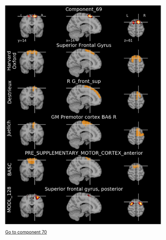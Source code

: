 


![69](preliminary/69.jpg "Component 69")

[Go to component 70](https://parietal-inria.github.io/MODL_atlas/512/70 "Component 70")